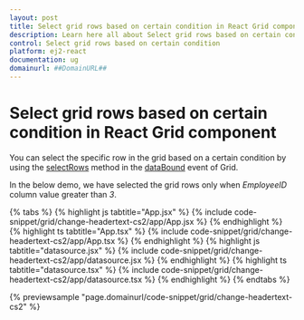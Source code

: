 ```yaml
---
layout: post
title: Select grid rows based on certain condition in React Grid component | Syncfusion
description: Learn here all about Select grid rows based on certain condition in Syncfusion React Grid component of Syncfusion Essential JS 2 and more.
control: Select grid rows based on certain condition 
platform: ej2-react
documentation: ug
domainurl: ##DomainURL##
---
```


# Select grid rows based on certain condition in React Grid component

You can select the specific row in the grid based on a certain condition by using the [selectRows](https://ej2.syncfusion.com/react/documentation/api/grid/#selectrows) method in the [dataBound](https://ej2.syncfusion.com/react/documentation/api/grid/#databound) event of Grid.

In the below demo, we have selected the grid rows only when *EmployeeID* column value greater than *3*.

{% tabs %}
{% highlight js tabtitle="App.jsx" %}
{% include code-snippet/grid/change-headertext-cs2/app/App.jsx %}
{% endhighlight %}
{% highlight ts tabtitle="App.tsx" %}
{% include code-snippet/grid/change-headertext-cs2/app/App.tsx %}
{% endhighlight %}
{% highlight js tabtitle="datasource.jsx" %}
{% include code-snippet/grid/change-headertext-cs2/app/datasource.jsx %}
{% endhighlight %}
{% highlight ts tabtitle="datasource.tsx" %}
{% include code-snippet/grid/change-headertext-cs2/app/datasource.tsx %}
{% endhighlight %}
{% endtabs %}

 {% previewsample "page.domainurl/code-snippet/grid/change-headertext-cs2" %}